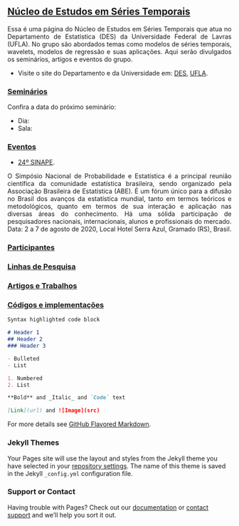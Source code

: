 ## [Núcleo de Estudos em Séries Temporais](#)

<p align="justify">
 Essa é uma página do Núcleo de Estudos em Séries Temporais que atua no Departamento de Estatística (DES) da Universidade Federal de Lavras (UFLA). No grupo são abordados temas como modelos de séries temporais, wavelets, modelos de regressão e suas aplicações. Aqui serão divulgados os seminários, artigos e eventos do grupo.
</p> 

- Visite o site do Departamento e da Universidade em: [DES](http://www.des.ufla.br/), [UFLA](https://ufla.br/).


### [Seminários](#)

Confira a data do próximo seminário:

- Dia:
- Sala:

### [Eventos](#)

- [24º SINAPE](https://www.sinape2020.com.br/?fbclid=IwAR3s3FCQcK2S0jcWDAoMHcsDTVzcxeGu354_VcVyaWNrxEesq5vOEgBVR3c). 

<p align="justify"> O Simpósio Nacional de Probabilidade e Estatística é a principal reunião científica da comunidade estatística brasileira, sendo organizado pela Associação Brasileira de Estatística (ABE). É um fórum único para a difusão no Brasil dos avanços da estatística mundial, tanto em termos teóricos e metodológicos, quanto em termos de sua interação e aplicação nas diversas áreas do conhecimento. Há uma sólida participação de pesquisadores nacionais, internacionais, alunos e profissionais do mercado. Data: 2 a 7 de agosto de 2020, Local Hotel Serra Azul, Gramado (RS), Brasil.</p> 


### [Participantes](#)
### [Linhas de Pesquisa](#)
### [Artigos e Trabalhos](#)
### [Códigos e implementações ](#)

```markdown
Syntax highlighted code block

# Header 1
## Header 2 
### Header 3

- Bulleted
- List

1. Numbered
2. List

**Bold** and _Italic_ and `Code` text

[Link](url) and ![Image](src)
```

For more details see [GitHub Flavored Markdown](https://guides.github.com/features/mastering-markdown/).

### Jekyll Themes

Your Pages site will use the layout and styles from the Jekyll theme you have selected in your [repository settings](https://github.com/luizotaviopala/grupo_pesquisa/settings). The name of this theme is saved in the Jekyll `_config.yml` configuration file.

### Support or Contact

Having trouble with Pages? Check out our [documentation](https://help.github.com/categories/github-pages-basics/) or [contact support](https://github.com/contact) and we’ll help you sort it out.
